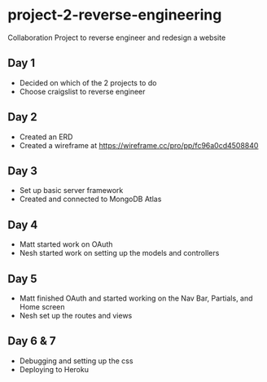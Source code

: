 # project-2-reverse-engineering
Collaboration Project to reverse engineer and redesign a website

## Day 1
* Decided on which of the 2 projects to do
* Choose craigslist to reverse engineer

## Day 2
* Created an ERD
* Created a wireframe at https://wireframe.cc/pro/pp/fc96a0cd4508840

## Day 3
* Set up basic server framework
* Created and connected to MongoDB Atlas

## Day 4 
* Matt started work on OAuth
* Nesh started work on setting up the models and controllers

## Day 5
* Matt finished OAuth and started working on the Nav Bar, Partials, and Home screen
* Nesh set up the routes and views

## Day 6 & 7
* Debugging and setting up the css
* Deploying to Heroku

